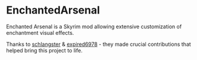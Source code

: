 EnchantedArsenal
================

Enchanted Arsenal is a Skyrim mod allowing extensive customization of enchantment visual effects.

Thanks to [schlangster](https://github.com/schlangster) & [expired6978](https://github.com/expired6978) - they made crucial contributions that helped bring this project to life.
